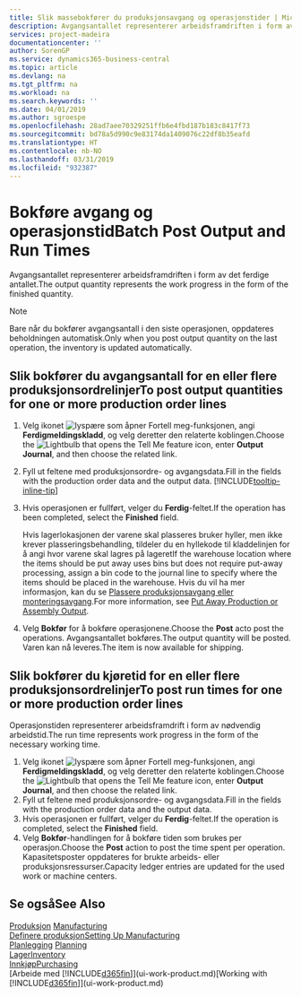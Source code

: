 ```yaml
---
title: Slik massebokfører du produksjonsavgang og operasjonstider | Microsoft-dokumentasjon
description: Avgangsantallet representerer arbeidsframdriften i form av det ferdige antallet.
services: project-madeira
documentationcenter: ''
author: SorenGP
ms.service: dynamics365-business-central
ms.topic: article
ms.devlang: na
ms.tgt_pltfrm: na
ms.workload: na
ms.search.keywords: ''
ms.date: 04/01/2019
ms.author: sgroespe
ms.openlocfilehash: 28ad7aee70329251ffb6e4fbd187b183c8417f73
ms.sourcegitcommit: bd78a5d990c9e83174da1409076c22df8b35eafd
ms.translationtype: HT
ms.contentlocale: nb-NO
ms.lasthandoff: 03/31/2019
ms.locfileid: "932387"
---
```

# <a name="batch-post-output-and-run-times"></a><span data-ttu-id="d4379-103">Bokføre avgang og operasjonstid</span><span class="sxs-lookup"><span data-stu-id="d4379-103">Batch Post Output and Run Times</span></span>
<span data-ttu-id="d4379-104">Avgangsantallet representerer arbeidsframdriften i form av det ferdige antallet.</span><span class="sxs-lookup"><span data-stu-id="d4379-104">The output quantity represents the work progress in the form of the finished quantity.</span></span>  

> [!NOTE]
> <span data-ttu-id="d4379-105">Bare når du bokfører avgangsantall i den siste operasjonen, oppdateres beholdningen automatisk.</span><span class="sxs-lookup"><span data-stu-id="d4379-105">Only when you post output quantity on the last operation, the inventory is updated automatically.</span></span>  

## <a name="to-post-output-quantities-for-one-or-more-production-order-lines"></a><span data-ttu-id="d4379-106">Slik bokfører du avgangsantall for en eller flere produksjonsordrelinjer</span><span class="sxs-lookup"><span data-stu-id="d4379-106">To post output quantities for one or more production order lines</span></span>
1. <span data-ttu-id="d4379-107">Velg ikonet ![lyspære som åpner Fortell meg-funksjonen](media/ui-search/search_small.png "Fortell hva du vil gjøre"), angi **Ferdigmeldingskladd**, og velg deretter den relaterte koblingen.</span><span class="sxs-lookup"><span data-stu-id="d4379-107">Choose the ![Lightbulb that opens the Tell Me feature](media/ui-search/search_small.png "Tell me what you want to do") icon, enter **Output Journal**, and then choose the related link.</span></span>  
2. <span data-ttu-id="d4379-108">Fyll ut feltene med produksjonsordre- og avgangsdata.</span><span class="sxs-lookup"><span data-stu-id="d4379-108">Fill in the fields with the production order data and the output data.</span></span> [!INCLUDE[tooltip-inline-tip](includes/tooltip-inline-tip_md.md)]
3. <span data-ttu-id="d4379-109">Hvis operasjonen er fullført, velger du **Ferdig**-feltet.</span><span class="sxs-lookup"><span data-stu-id="d4379-109">If the operation has been completed, select the **Finished** field.</span></span>  

    <span data-ttu-id="d4379-110">Hvis lagerlokasjonen der varene skal plasseres bruker hyller, men ikke krever plasseringsbehandling,  tildeler du en hyllekode til kladdelinjen for å angi hvor varene skal lagres på lageret</span><span class="sxs-lookup"><span data-stu-id="d4379-110">If the warehouse location where the items should be put away uses bins but does not require put-away processing,  assign a bin code to the journal line to specify where the items should be placed in the warehouse.</span></span> <span data-ttu-id="d4379-111">Hvis du vil ha mer informasjon, kan du se [Plassere produksjonsavgang eller monteringsavgang](warehouse-how-to-put-away-production-output.md).</span><span class="sxs-lookup"><span data-stu-id="d4379-111">For more information, see [Put Away Production or Assembly Output](warehouse-how-to-put-away-production-output.md).</span></span>  

4. <span data-ttu-id="d4379-112">Velg **Bokfør** for å bokføre operasjonene.</span><span class="sxs-lookup"><span data-stu-id="d4379-112">Choose the **Post** acto post the operations.</span></span> <span data-ttu-id="d4379-113">Avgangsantallet bokføres.</span><span class="sxs-lookup"><span data-stu-id="d4379-113">The output quantity will be posted.</span></span> <span data-ttu-id="d4379-114">Varen kan nå leveres.</span><span class="sxs-lookup"><span data-stu-id="d4379-114">The item is now available for shipping.</span></span>  

## <a name="to-post-run-times-for-one-or-more-production-order-lines"></a><span data-ttu-id="d4379-115">Slik bokfører du kjøretid for en eller flere produksjonsordrelinjer</span><span class="sxs-lookup"><span data-stu-id="d4379-115">To post run times for one or more production order lines</span></span>
<span data-ttu-id="d4379-116">Operasjonstiden representerer arbeidsframdrift i form av nødvendig arbeidstid.</span><span class="sxs-lookup"><span data-stu-id="d4379-116">The run time represents work progress in the form of the necessary working time.</span></span>    

1.  <span data-ttu-id="d4379-117">Velg ikonet ![lyspære som åpner Fortell meg-funksjonen](media/ui-search/search_small.png "Fortell hva du vil gjøre"), angi **Ferdigmeldingskladd**, og velg deretter den relaterte koblingen.</span><span class="sxs-lookup"><span data-stu-id="d4379-117">Choose the ![Lightbulb that opens the Tell Me feature](media/ui-search/search_small.png "Tell me what you want to do") icon, enter **Output Journal**, and then choose the related link.</span></span>  
2. <span data-ttu-id="d4379-118">Fyll ut feltene med produksjonsordre- og avgangsdata.</span><span class="sxs-lookup"><span data-stu-id="d4379-118">Fill in the fields with the production order data and the output data.</span></span>  
3.  <span data-ttu-id="d4379-119">Hvis operasjonen er fullført, velger du **Ferdig**-feltet.</span><span class="sxs-lookup"><span data-stu-id="d4379-119">If the operation is completed, select the **Finished** field.</span></span>  
4. <span data-ttu-id="d4379-120">Velg **Bokfør**-handlingen for å bokføre tiden som brukes per operasjon.</span><span class="sxs-lookup"><span data-stu-id="d4379-120">Choose the **Post** action to post the time spent per operation.</span></span> <span data-ttu-id="d4379-121">Kapasitetsposter oppdateres for brukte arbeids- eller produksjonsressurser.</span><span class="sxs-lookup"><span data-stu-id="d4379-121">Capacity ledger entries are updated for the used work or machine centers.</span></span>

## <a name="see-also"></a><span data-ttu-id="d4379-122">Se også</span><span class="sxs-lookup"><span data-stu-id="d4379-122">See Also</span></span>  
<span data-ttu-id="d4379-123">[Produksjon](production-manage-manufacturing.md)  </span><span class="sxs-lookup"><span data-stu-id="d4379-123">[Manufacturing](production-manage-manufacturing.md)  </span></span>  
[<span data-ttu-id="d4379-124">Definere produksjon</span><span class="sxs-lookup"><span data-stu-id="d4379-124">Setting Up Manufacturing</span></span>](production-configure-production-processes.md)  
<span data-ttu-id="d4379-125">[Planlegging](production-planning.md)    </span><span class="sxs-lookup"><span data-stu-id="d4379-125">[Planning](production-planning.md)    </span></span>  
[<span data-ttu-id="d4379-126">Lager</span><span class="sxs-lookup"><span data-stu-id="d4379-126">Inventory</span></span>](inventory-manage-inventory.md)  
[<span data-ttu-id="d4379-127">Innkjøp</span><span class="sxs-lookup"><span data-stu-id="d4379-127">Purchasing</span></span>](purchasing-manage-purchasing.md)  
<span data-ttu-id="d4379-128">[Arbeide med [!INCLUDE[d365fin](includes/d365fin_md.md)]](ui-work-product.md)</span><span class="sxs-lookup"><span data-stu-id="d4379-128">[Working with [!INCLUDE[d365fin](includes/d365fin_md.md)]](ui-work-product.md)</span></span>
